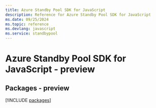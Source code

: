 ```yaml
---
title: Azure Standby Pool SDK for JavaScript
description: Reference for Azure Standby Pool SDK for JavaScript
ms.date: 09/25/2024
ms.topic: reference
ms.devlang: javascript
ms.service: standbypool
---
```

# Azure Standby Pool SDK for JavaScript - preview
## Packages - preview
[!INCLUDE [packages](standby-pool-index.md)]